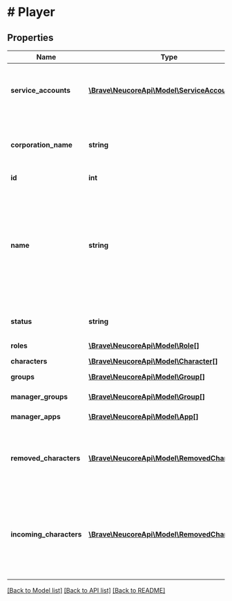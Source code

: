 # # Player

## Properties

Name | Type | Description | Notes
------------ | ------------- | ------------- | -------------
**service_accounts** | [**\Brave\NeucoreApi\Model\ServiceAccount[]**](ServiceAccount.md) | External service accounts (API: not included by default) | [optional]
**corporation_name** | **string** | Corporation of main character (API: not included by default) | [optional]
**id** | **int** |  |
**name** | **string** | A name for the player.  This is the EVE character name of the current main character or of the last main character if there is currently none. |
**status** | **string** | Player account status. | [optional]
**roles** | [**\Brave\NeucoreApi\Model\Role[]**](Role.md) | Roles for authorization. | [optional]
**characters** | [**\Brave\NeucoreApi\Model\Character[]**](Character.md) |  | [optional]
**groups** | [**\Brave\NeucoreApi\Model\Group[]**](Group.md) | Group membership. | [optional]
**manager_groups** | [**\Brave\NeucoreApi\Model\Group[]**](Group.md) | Manager of groups. | [optional]
**manager_apps** | [**\Brave\NeucoreApi\Model\App[]**](App.md) | Manager of apps. | [optional]
**removed_characters** | [**\Brave\NeucoreApi\Model\RemovedCharacter[]**](RemovedCharacter.md) | Characters that were removed from a player (API: not included by default). | [optional]
**incoming_characters** | [**\Brave\NeucoreApi\Model\RemovedCharacter[]**](RemovedCharacter.md) | Characters that were moved from another player account to this account (API: not included by default). | [optional]

[[Back to Model list]](../../README.md#models) [[Back to API list]](../../README.md#endpoints) [[Back to README]](../../README.md)
